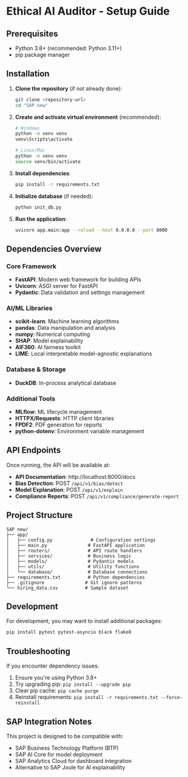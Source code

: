 # Ethical AI Auditor - Setup Guide

## Prerequisites

- Python 3.8+ (recommended: Python 3.11+)
- pip package manager

## Installation

1. **Clone the repository** (if not already done):
   ```bash
   git clone <repository-url>
   cd "SAP new"
   ```

2. **Create and activate virtual environment** (recommended):
   ```bash
   # Windows
   python -m venv venv
   venv\Scripts\activate

   # Linux/Mac
   python -m venv venv
   source venv/bin/activate
   ```

3. **Install dependencies**:
   ```bash
   pip install -r requirements.txt
   ```

4. **Initialize database** (if needed):
   ```bash
   python init_db.py
   ```

5. **Run the application**:
   ```bash
   uvicorn app.main:app --reload --host 0.0.0.0 --port 8000
   ```

## Dependencies Overview

### Core Framework
- **FastAPI**: Modern web framework for building APIs
- **Uvicorn**: ASGI server for FastAPI
- **Pydantic**: Data validation and settings management

### AI/ML Libraries
- **scikit-learn**: Machine learning algorithms
- **pandas**: Data manipulation and analysis
- **numpy**: Numerical computing
- **SHAP**: Model explainability
- **AIF360**: AI fairness toolkit
- **LIME**: Local interpretable model-agnostic explanations

### Database & Storage
- **DuckDB**: In-process analytical database

### Additional Tools
- **MLflow**: ML lifecycle management
- **HTTPX/Requests**: HTTP client libraries
- **FPDF2**: PDF generation for reports
- **python-dotenv**: Environment variable management

## API Endpoints

Once running, the API will be available at:
- **API Documentation**: http://localhost:8000/docs
- **Bias Detection**: POST `/api/v1/bias/detect`
- **Model Explanation**: POST `/api/v1/explain`
- **Compliance Reports**: POST `/api/v1/compliance/generate-report`

## Project Structure

```
SAP new/
├── app/
│   ├── config.py              # Configuration settings
│   ├── main.py               # FastAPI application
│   ├── routers/              # API route handlers
│   ├── services/             # Business logic
│   ├── models/               # Pydantic models
│   ├── utils/                # Utility functions
│   └── database/             # Database connections
├── requirements.txt          # Python dependencies
├── .gitignore               # Git ignore patterns
└── hiring_data.csv          # Sample dataset
```

## Development

For development, you may want to install additional packages:
```bash
pip install pytest pytest-asyncio black flake8
```

## Troubleshooting

If you encounter dependency issues:
1. Ensure you're using Python 3.8+
2. Try upgrading pip: `pip install --upgrade pip`
3. Clear pip cache: `pip cache purge`
4. Reinstall requirements: `pip install -r requirements.txt --force-reinstall`

## SAP Integration Notes

This project is designed to be compatible with:
- SAP Business Technology Platform (BTP)
- SAP AI Core for model deployment
- SAP Analytics Cloud for dashboard integration
- Alternative to SAP Joule for AI explainability